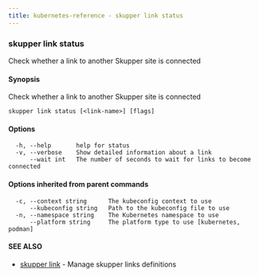 ```yaml
---
title: kubernetes-reference - skupper link status
---
```

### skupper link status

Check whether a link to another Skupper site is connected

#### Synopsis

Check whether a link to another Skupper site is connected

```
skupper link status [<link-name>] [flags]
```

#### Options

```
  -h, --help       help for status
  -v, --verbose    Show detailed information about a link
      --wait int   The number of seconds to wait for links to become connected
```

#### Options inherited from parent commands

```
  -c, --context string      The kubeconfig context to use
      --kubeconfig string   Path to the kubeconfig file to use
  -n, --namespace string    The Kubernetes namespace to use
      --platform string     The platform type to use [kubernetes, podman]
```

#### SEE ALSO

* [skupper link](skupper_link.html)	 - Manage skupper links definitions

<!-- ###### Auto generated by spf13/cobra on 25-Jan-2024
 -->